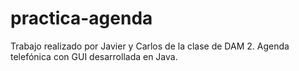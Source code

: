 # practica-agenda
Trabajo realizado por Javier y Carlos de la clase de DAM 2.
Agenda telefónica con GUI desarrollada en Java.
